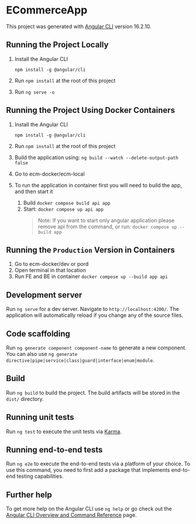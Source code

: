 # ECommerceApp

This project was generated with [Angular CLI](https://github.com/angular/angular-cli) version 16.2.10.

## Running the Project Locally

1. Install the Angular CLI

   `npm install -g @angular/cli`

2. Run `npm install` at the root of this project

3. Run `ng serve -o`

## Running the Project Using Docker Containers

1. Install the Angular CLI

   `npm install -g @angular/cli`

2. Run `npm install` at the root of this project
3. Build the application using: `ng build --watch --delete-output-path false`
4. Go to ecm-docker/ecm-local
5. To run the application in container first you will need to build the app, and then start it
   1. Build `docker compose build api app`
   2. Start: `docker compose up api app`
      > Note: If you want to start only angular application please remove api from the command, or run: `docker compose up --build app`

## Running the `Production` Version in Containers

1. Go to ecm-docker/dev or pord
2. Open terminal in that location
3. Run FE and BE in container `docker compose up --build app api`

## Development server

Run `ng serve` for a dev server. Navigate to `http://localhost:4200/`. The application will automatically reload if you change any of the source files.

## Code scaffolding

Run `ng generate component component-name` to generate a new component. You can also use `ng generate directive|pipe|service|class|guard|interface|enum|module`.

## Build

Run `ng build` to build the project. The build artifacts will be stored in the `dist/` directory.

## Running unit tests

Run `ng test` to execute the unit tests via [Karma](https://karma-runner.github.io).

## Running end-to-end tests

Run `ng e2e` to execute the end-to-end tests via a platform of your choice. To use this command, you need to first add a package that implements end-to-end testing capabilities.

## Further help

To get more help on the Angular CLI use `ng help` or go check out the [Angular CLI Overview and Command Reference](https://angular.io/cli) page.
